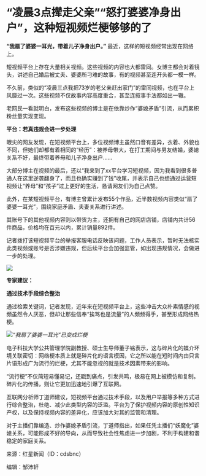 # “凌晨3点撵走父亲”“怒打婆婆净身出户”，这种短视频烂梗够够的了

**“我扇了婆婆一耳光，带着儿子净身出户。”** 最近，这样的短视频经常出现在网络上。

短视频平台上存在大量相关视频。这些视频的内容也大都雷同。女博主都会对着镜头，讲述自己婚后被丈夫、婆婆所刁难的故事，有的视频甚至连开头都一模一样。

不久前，类似的“凌晨三点我把73岁的老父亲赶出家门”的雷同视频，也在平台上风靡过一次。这些视频不仅故事内容高度重合，甚至连叙事手法都如出一辙。

老网民一看就明白，发布这些视频的博主是在依靠炒作“婆媳矛盾”引流，从而累积粉丝量实现变现。

**平台：若真违规会进一步处理**

眼尖的网友发现，在短视频平台上，多位视频博主虽然口音有差异，衣着、外貌也不同，但她们却都有着相同的“经历”：被养母带大，在打工期间与男友结婚，婆媳关系不好，最终带着养母和儿子净身出户……

大部分博主在视频的最后，还以“我来到了xx平台学习短视频，因为我看到很多普通人在这里逆袭翻身了，而且也确实赚到了钱”收尾，并表示自己也想通过运营短视频让“养母”和“孩子”过上更好的生活，恳请网友们为自己点赞。

此外，在某短视频平台，有博主曾累计发布55个作品，近半数视频内容类似“扇了婆婆一耳光”，围绕家庭矛盾、夫妻关系进行讲述。

其账号下的其他视频内容则以带货为主，还拥有自己的网店店铺，店铺内共计56件商品，价格均在百元以内，累计销量892件。

记者拨打该短视频平台的举报客服电话反映该问题，工作人员表示，暂时无法核实此类视频或账号是否涉嫌违规，但后续平台会加强监管，如出现违规情况，会做进一步的处理。

![](https://inews.gtimg.com/newsapp_bt/0/15725585712/1000)

**专家建议：**

**通过技术手段综合整治**

通过检索关键词，记者发现，近年来在短视频平台上，这些冲击大众朴素情感的视频虽然令人厌恶，但却让那些信奉“挨骂也是流量”的人频频得手，甚至形成网络热梗。

![](https://inews.gtimg.com/newsapp_bt/0/15725585729/1000)_“我扇了婆婆一耳光”已变成烂梗_

电子科技大学公共管理学院副教授、硕士生导师董子铭表示，这与碎片化的媒介环境关联密切：网络梗本质上就是碎片化的语言模因，它之所以能在短时间内由只言片语形成广为流行的烂梗，尤其不能忽视的就是技术因素带来的影响。

“流行梗”不仅简短易懂易记，还戳到痛点，引发共鸣，极易在网上被模仿和复制。碎片化的传播，则让它更加迅速地引爆了互联网。

互联网分析师丁道师建议，短视频平台通过技术手段，以及用户举报等多种方式进行综合整治，杜绝、减少此类型内容的泛滥。平台为了保护视频内容的原创性知识产权，以及保持视频内容的差异化，应该加大对其的监管和清理。

对于主播们靠编造、炒作婆媳矛盾引流，丁道师指出，如果任凭主播们“妖魔化”婆媳关系，可能形成不好的导向，从而导致社会性焦虑进一步加剧，不利于构建和谐稳定的家庭关系。

来源：红星新闻（ID：cdsbnc）

编辑：邹沛轩

